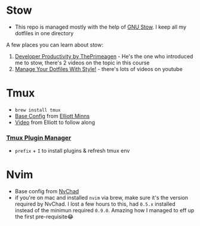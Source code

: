 # Stow
- This repo is managed mostly with the help of [GNU Stow](https://www.gnu.org/software/stow/). I keep all my dotfiles in one directory

A few places you can learn about stow:
1. [Developer Productivity by ThePrimeagen](https://frontendmasters.com/courses/developer-productivity/) - He's the one who introduced me to stow, there's 2 videos on the topic in this course
2. [Manage Your Dotfiles With Style!](https://www.youtube.com/watch?v=MJBVA4LeJKA&t=173s) - there's lots of videos on youtube

# Tmux
- `brew install tmux`
- [Base Config](https://github.com/dreamsofcode-io/tmux) from [Elliott Minns](https://www.elliottminns.com/)
- [Video](https://www.youtube.com/watch?v=DzNmUNvnB04) from Elliott to follow along
### [Tmux Plugin Manager](https://github.com/tmux-plugins/tpm)
- `prefix` + `I` to install plugins & refresh tmux env


# Nvim
- Base config from [NvChad](https://nvchad.com/docs/quickstart/install)
- if you're on mac and installed `nvim` via brew, make sure it's the version required by NvChad. I lost a few hours to this, had `0.5.x` installed instead of the minimun required `0.9.0`. Amazing how I managed to eff up the first pre-requisite😂

